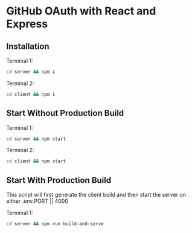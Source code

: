 # GitHub OAuth with React and Express

## Installation

Terminal 1:

```bash
cd server && npm i
```

Terminal 2:

```bash
cd client && npm i
```

## Start Without Production Build

Terminal 1:

```bash
cd server && npm start
```

Terminal 2:

```bash
cd client && npm start
```

## Start With Production Build

This script will first generate the client build and then start the server on either .env.PORT || 4000

Terminal 1:

```bash
cd server && npm run build-and-serve
```
